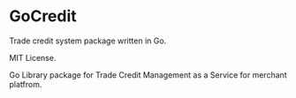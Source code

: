 # GoCredit
Trade credit system package written in Go.

MIT License.

Go Library package for Trade Credit Management as a Service for merchant platfrom.

